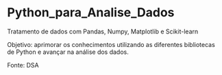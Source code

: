 # Python_para_Analise_Dados
Tratamento de dados com Pandas, Numpy, Matplotlib e Scikit-learn


Objetivo: aprimorar os conhecimentos utilizando as diferentes bibliotecas de Python e avançar na análise dos dados.

Fonte: DSA
